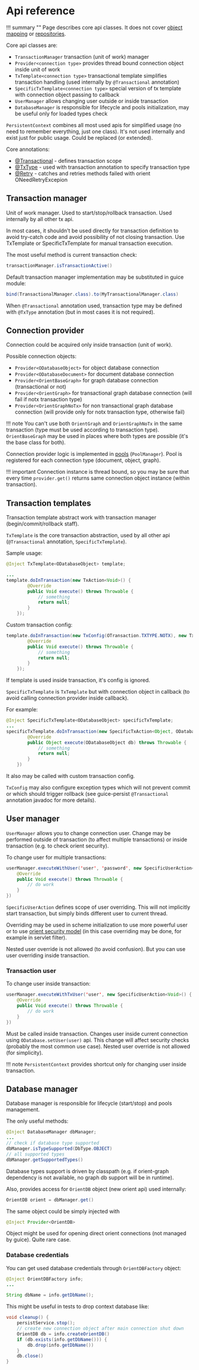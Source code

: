 # Api reference

!!! summary ""
    Page describes core api classes. It does not cover [object mapping](mapping/objectscheme.md) or 
    [repositories](repository/overview.md).

Core api classes are:

* `TransactionManager` transaction (unit of work) manager 
* `Provider<connection type>` provides thread bound connection object inside unit of work
* `TxTemplate<connection type>` transactional template simplifies transaction handling (used internally by `@Transactional` annotation)
* `SpecificTxTemplate<connection type>` special version of tx template with connection object passing to callback
* `UserManager` allows changing user outside or inside transaction
* `DatabaseManager` is responsible for lifecycle and pools initialization, may be useful only for loaded types check

`PersistentContext` combines all most used apis for simplified usage (no need to remember everything, just one class). It's not used internally and exist just for public usage. Could be replaced (or extended).

Core annotations:

* [@Transactional](guide/transactions.md) - defines transaction scope
* [@TxType](guide/transactions.md#examples) - used with transaction annotation to specify transaction type
* [@Retry](guide/transactions.md#retry) - catches and retries methods failed with orient ONeedRetryExcepion

## Transaction manager

Unit of work manager. Used to start/stop/rollback transaction. Used internally by all other tx api.

In most cases, it shouldn't be used directly for transaction definition to avoid try-catch code and avoid possibility of not closing transaction. Use TxTemplate or SpecificTxTemplate for manual transaction execution.

The most useful method is current transaction check:

```java
transactionManager.isTransactionActive()
```

Default transaction manager implementation may be substituted in guice module:

```java
bind(TransactionalManager.class).to(MyTransactionalManager.class)
```

When `@Transactional` annotation used, transaction type may be defined with `@TxType` annotation (but in most cases it is not required).

## Connection provider

Connection could be acquired only inside transaction (unit of work).

Possible connection objects:

* `Provider<ODatabaseObject>` for object database connection
* `Provider<ODatabaseDocument>` for document database connection
* `Provider<OrientBaseGraph>` for graph database connection (transactional or not)
* `Provider<OrientGraph>` for transactional graph database connection (will fail if notx transaction type)
* `Provider<OrientGraphNoTx>` for non transactional graph database connection (will provide only for notx transaction type, otherwise fail)

!!! note
    You can't use both `OrientGraph` and `OrientGraphNoTx` in the same transaction (type must be used according to transaction type).
    `OrientBaseGraph` may be used in places where both types are possible (it's the base class for both).

Connection provider logic is implemented in [pools](guide/connections.md#pools) (`PoolManager`). Pool is registered for each connection type (document, object, graph).

!!! important 
    Connection instance is thread bound, so you may be sure that every time `provider.get()` returns same connection object instance (within transaction).

## Transaction templates

Transaction template abstract work with transaction manager (begin/commit/rollback staff).

`TxTemplate` is the core transaction abstraction, used by all other api (`@Transactional` annotation, `SpecificTxTemplate`).

Sample usage:

```java
@Inject TxTemplate<ODatabaseObject> template;

...
template.doInTransaction(new TxAction<Void>() {
        @Override
        public Void execute() throws Throwable {
            // something
            return null;
        }
    });
```

Custom transaction config:

```java
template.doInTransaction(new TxConfig(OTransaction.TXTYPE.NOTX), new TxAction<Void>() {
        @Override
        public Void execute() throws Throwable {
            // something
            return null;
        }
    });
```

If template is used inside transaction, it's config is ignored.

`SpecificTxTemplate` is `TxTemplate` but with connection object in callback (to avoid calling connection provider inside callback).

For example:

```java
@Inject SpecificTxTemplate<ODatabaseObject> specificTxTemplate;
...
specificTxTemplate.doInTransaction(new SpecificTxAction<Object, ODatabaseObject>() {
        @Override
        public Object execute(ODatabaseObject db) throws Throwable {
            // something
            return null;
        }
    })
```

It also may be called with custom transaction config.

`TxConfig` may also configure exception types which will not prevent commit or which should trigger rollback (see guice-persist `@Transactional` annotation javadoc for more details).

## User manager

`UserManager` allows you to change connection user. Change may be performed outside of transaction (to affect multiple transactions) or inside transaction (e.g. to check orient security).

To change user for multiple transactions:

```java
userManager.executeWithUser('user', 'password', new SpecificUserAction<Void>() {
    @Override
    public Void execute() throws Throwable {
        // do work
    }
})
```

`SpecificUserAction` defines scope of user overriding. This will not implicitly start transaction, but simply
binds different user to current thread.

Overriding may be used in scheme initialization to use more powerful user or to use [orient security model](https://orientdb.com/docs/3.0.x/security/Security.html)
(in this case overriding may be done, for example in servlet filter).

Nested user override is not allowed (to avoid confusion). But you can use user overriding inside transaction.


### Transaction user

To change user inside transaction:

```java
userManager.executeWithTxUser('user', new SpecificUserAction<Void>() {
    @Override
    public Void execute() throws Throwable {
        // do work
    }
})
```

Must be called inside transaction. Changes user inside current connection using `ODatabase.setUser(user)` api.
This change will affect security checks (probably the most common use case).
Nested user override is not allowed (for simplicity).

!!! note
    `PersistentContext` provides shortcut only for changing user inside transaction.

## Database manager

Database manager is responsible for lifecycle (start/stop) and pools management.

The only useful methods:

```java
@Inject DatabaseManager dbManager;
...
// check if database type supported
dbManager.isTypeSupported(DbType.OBJECT)
// all supported types
dbManager.getSupportedTypes()
```

Database types support is driven by classpath (e.g. if orient-graph dependency is not available, no graph db support will be in runtime).

Also, provides access for `OrientDB` object (new orient api) used internally:

```java
OrientDB orient = dbManager.get()
```

The same object could be simply injected with

```java
@Inject Provider<OrientDB>
```

Object might be used for opening direct orient connections (not managed by guice).
Quite rare case.

### Database credentials

You can get used database credentials through `OrientDBFactory` object:

```java
@Inject OrientDBFactory info;
...

String dbName = info.getDbName();
```

This might be useful in tests to drop context database like:

```java
void cleanup() {
    persistService.stop();
    // create new connection object after main connection shut down
    OrientDB db = info.createOrientDB()
    if (db.exists(info.getDbName())) {
        db.drop(info.getDbName())
    }
    db.close()
}
```
